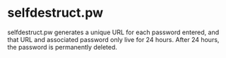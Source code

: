# selfdestruct.pw

selfdestruct.pw generates a unique URL for each password entered,
and that URL and associated password only live for 24 hours.
After 24 hours, the password is permanently deleted.
